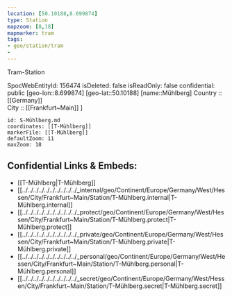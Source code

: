 ```yaml
---
location: [50.10188,8.699874] 
type: Station 
mapzoom: [8,18] 
mapmarker: tram 
tags:
- geo/station/tram
- 
---
```


Tram-Station 

SpocWebEntityId: 156474
isDeleted: false
isReadOnly: false
confidential: public
[geo-lon::8.699874] 
[geo-lat::50.10188] 
[name::Mühlberg] 
Country :: [[Germany]]  
City :: [[Frankfurt~Main]] ] 


```leaflet
id: S-Mühlberg.md
coordinates: [[T-Mühlberg]] 
markerFile: [[T-Mühlberg]] 
defaultZoom: 11 
maxZoom: 18
```


## Confidential Links & Embeds: 
- [[T-Mühlberg|T-Mühlberg]] 
- [[../../../../../../../../../../_internal/geo/Continent/Europe/Germany/West/Hessen/City/Frankfurt~Main/Station/T-Mühlberg.internal|T-Mühlberg.internal]] 
- [[../../../../../../../../../../_protect/geo/Continent/Europe/Germany/West/Hessen/City/Frankfurt~Main/Station/T-Mühlberg.protect|T-Mühlberg.protect]] 
- [[../../../../../../../../../../_private/geo/Continent/Europe/Germany/West/Hessen/City/Frankfurt~Main/Station/T-Mühlberg.private|T-Mühlberg.private]] 
- [[../../../../../../../../../../_personal/geo/Continent/Europe/Germany/West/Hessen/City/Frankfurt~Main/Station/T-Mühlberg.personal|T-Mühlberg.personal]] 
- [[../../../../../../../../../../_secret/geo/Continent/Europe/Germany/West/Hessen/City/Frankfurt~Main/Station/T-Mühlberg.secret|T-Mühlberg.secret]] 
